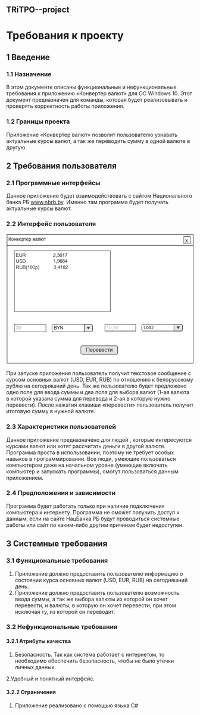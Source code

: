 ## TRiTPO--project
# Требования к проекту
## 1 Введение
### 1.1 Назначение
В этом документе описаны функциональные и нефункциональные требования к приложению «Конвертер валют» для ОС Windows 10. Этот документ предназначен для команды, которая будет реализовывать и проверять корректность работы приложения.
### 1.2 Границы проекта
Приложение «Конвертер валют» позволит пользователю узнавать актуальные курсы валют, а так же переводить сумму в одной валюте в другую.  
## 2 Требования пользователя
### 2.1 Программные интерфейсы
Данное приложение будет взаимодействовать с сайтом Национального банка РБ www.nbrb.by. Именно там программа будет получать актуальные курсы валют.
### 2.2 Интерфейс пользователя
![Image alt](https://github.com/KseniyaShchemeliova/TRiTPO--project/blob/master/Конвертер.png)

При запуске приложения пользователь получит текстовое сообщение с курсом основных валют (USD, EUR, RUB) по отношению к белорусскому рублю на сегодняшний день. Так же пользователю будет предложено одно поле для ввода суммы и два поля для выбора валют (1-ая валюта в которой указана сумма для перевода и 2-ая в которую нужно перевести). После нажатия клавиши «перевести» пользователь получит итоговую сумму в нужной валюте.
### 2.3 Характеристики пользователей
Данное приложение предназначено для людей , которые интересуются курсами валют или хотят рассчитать деньги в другой валюте. Программа проста в использовании, поэтому не требует особых навыков в программировании. Все люди, умеющие пользоваться компьютером даже на начальном уровне (умеющие включать компьютер и запускать программы), смогут пользоваться данным приложением.
### 2.4 Предположения и зависимости
Программа будет работать только при наличие подключения компьютера к интернету. Программа не сможет получить доступ к данным, если на сайте НацБанка РБ будут проводиться системные работы или сайт по каким-либо другим причинам будет недоступен. 

## 3 Системные требования
### 3.1 Функциональные требования
1. Приложение должно предоставить пользователю информацию о состоянии курса основных валют (USD, EUR, RUB) на сегодняшний день.
2. Приложение должно предоставить пользователю возможность ввода суммы, а так же выбора валюты из которой он хочет перевести, и валюты, в которую он хочет перевести, при этом исключая ту, из которой он переводит.


### 3.2 Нефункциональные требования

#### 3.2.1 Атрибуты качества
 1. Безопасность. Так как система работает с интернетом, то необходимо обеспечить безопасность, чтобы не было утечки личных данных.
 
 2.Удобный и понятный интерфейс.
#### 3.2.2 Ограничения
 1. Приложение реализовано с помощью языка С#

